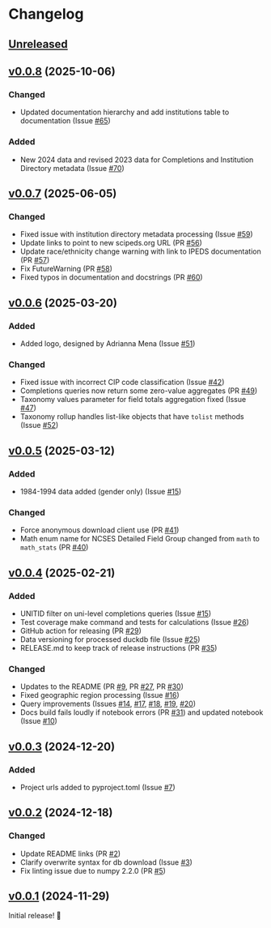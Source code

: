 # Changelog

## [Unreleased]

## [v0.0.8] (2025-10-06)

### Changed

- Updated documentation hierarchy and add institutions table to documentation (Issue [#65](https://github.com/scienceforamerica/scipeds/issues/65))

### Added

- New 2024 data and revised 2023 data for Completions and Institution Directory metadata (Issue [#70](https://github.com/scienceforamerica/scipeds/issues/70))

## [v0.0.7] (2025-06-05)

### Changed

- Fixed issue with institution directory metadata processing (Issue [#59](https://github.com/scienceforamerica/scipeds/issues/59))
- Update links to point to new scipeds.org URL (PR [#56](https://github.com/scienceforamerica/scipeds/pull/56))
- Update race/ethnicity change warning with link to IPEDS documentation (PR [#57](https://github.com/scienceforamerica/scipeds/pull/57))
- Fix FutureWarning (PR [#58](https://github.com/scienceforamerica/scipeds/pull/58))
- Fixed typos in documentation and docstrings (PR [#60](https://github.com/scienceforamerica/scipeds/pull/60))

## [v0.0.6] (2025-03-20)

### Added

- Added logo, designed by Adrianna Mena (Issue [#51](https://github.com/scienceforamerica/scipeds/issues/51))

### Changed

- Fixed issue with incorrect CIP code classification (Issue [#42](https://github.com/scienceforamerica/scipeds/issues/42))
- Completions queries now return some zero-value aggregates (PR [#49](https://github.com/scienceforamerica/scipeds/pulls/49))
- Taxonomy values parameter for field totals aggregation fixed (Issue [#47](https://github.com/scienceforamerica/scipeds/issues/47))
- Taxonomy rollup handles list-like objects that have `tolist` methods (Issue [#52](https://github.com/scienceforamerica/scipeds/issues/52))

## [v0.0.5] (2025-03-12)

### Added

- 1984-1994 data added (gender only) (Issue [#15](https://github.com/scienceforamerica/scipeds/issues/15))

### Changed
- Force anonymous download client use (PR [#41](https://github.com/scienceforamerica/scipeds/pull/41))
- Math enum name for NCSES Detailed Field Group changed from `math` to `math_stats` (PR [#40](https://github.com/scienceforamerica/scipeds/pull/40))

## [v0.0.4] (2025-02-21)

### Added 

- UNITID filter on uni-level completions queries (Issue [#15](https://github.com/scienceforamerica/scipeds/issues/15))
- Test coverage make command and tests for calculations (Issue [#26](https://github.com/scienceforamerica/scipeds/issues/26))
- GitHub action for releasing (PR [#29](https://github.com/scienceforamerica/scipeds/pull/29))
- Data versioning for processed duckdb file (Issue [#25](https://github.com/scienceforamerica/scipeds/issues/25))
- RELEASE.md to keep track of release instructions (PR [#35](https://github.com/scienceforamerica/scipeds/pull/35))

### Changed

- Updates to the README (PR [#9](https://github.com/scienceforamerica/scipeds/pull/9), PR [#27](https://github.com/scienceforamerica/scipeds/pull/27), PR [#30](https://github.com/scienceforamerica/scipeds/pull/30))
- Fixed geographic region processing (Issue [#16](https://github.com/scienceforamerica/scipeds/issues/16))
- Query improvements (Issues [#14](https://github.com/scienceforamerica/scipeds/issues/14), [#17](https://github.com/scienceforamerica/scipeds/issues/17), [#18](https://github.com/scienceforamerica/scipeds/issues/18), [#19](https://github.com/scienceforamerica/scipeds/issues/19), [#20](https://github.com/scienceforamerica/scipeds/issues/20))
- Docs build fails loudly if notebook errors (PR [#31](https://github.com/scienceforamerica/scipeds/pull/31)) and updated notebook (Issue [#10](https://github.com/scienceforamerica/scipeds/issues/10))

## [v0.0.3] (2024-12-20)

### Added

- Project urls added to pyproject.toml (Issue [#7](https://github.com/scienceforamerica/scipeds/issues/7))

## [v0.0.2] (2024-12-18)

### Changed

- Update README links (PR [#2](https://github.com/scienceforamerica/scipeds/pull/2))
- Clarify overwrite syntax for db download (Issue [#3](https://github.com/scienceforamerica/scipeds/issues/3))
- Fix linting issue due to numpy 2.2.0 (PR [#5](https://github.com/scienceforamerica/scipeds/pull/5))

## [v0.0.1] (2024-11-29)

Initial release! 🎉

[Unreleased]: https://github.com/scienceforamerica/scipeds/compare/v0.0.8...HEAD
[v0.0.8]: https://github.com/scienceforamerica/scipeds/compare/v0.0.7...v0.0.8
[v0.0.7]: https://github.com/scienceforamerica/scipeds/compare/v0.0.6...v0.0.7
[v0.0.6]: https://github.com/scienceforamerica/scipeds/compare/v0.0.5...v0.0.6
[v0.0.5]: https://github.com/scienceforamerica/scipeds/compare/v0.0.4...v0.0.5
[v0.0.4]: https://github.com/scienceforamerica/scipeds/compare/v0.0.3...v0.0.4
[v0.0.3]: https://github.com/scienceforamerica/scipeds/compare/v0.0.2...v0.0.3
[v0.0.2]: https://github.com/scienceforamerica/scipeds/compare/v0.0.1...v0.0.2
[v0.0.1]: https://github.com/scienceforamerica/scipeds/releases/tag/v0.0.1
